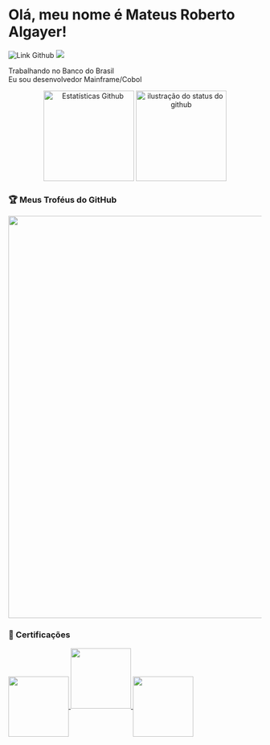 # Olá, meu nome é Mateus Roberto Algayer!

<div>
  <img src="https://img.shields.io/static/v1?label=Overview&message=MateusAlgayer&style=for-the-badge&logo=GitHub" alt="Link Github">
  <a href="https://www.linkedin.com/in/mateus-algayer/" target="_blank"><img src="https://img.shields.io/badge/LinkedIn-0077B5?style=for-the-badge&logo=linkedin&logoColor=white" target="_blank"><a/>
</div>

<p>Trabalhando no Banco do Brasil<br/> Eu sou desenvolvedor Mainframe/Cobol</p>

<div align='center'>
  <img height='180cm' src="https://github-readme-stats.vercel.app/api/top-langs/?username=MateusAlgayer&theme=dark&hide_border=false&include_all_commits=true&count_private=true&layout=compact" alt="Estatísticas Github"
  />
  <img height='180cm' src="https://github-readme-stats.vercel.app/api?username=MateusAlgayer&show_icons=true&theme=dark&cache_seconds=2300" alt="ilustração do status do github">
</div>

### 🏆 Meus Troféus do GitHub

<p align="center">
  <a
    href="https://github.com/ryo-ma/github-profile-trophy"
    title="repositório de troféus"
  >
    <img
      width="800"
      src="https://github-profile-trophy.vercel.app/?username=MateusAlgayer&column=8&theme=darkhub&no-frame=true&no-bg=true"
    />
  </a>
</p>  


### 📃 Certificações

<div>
  <a href="https://api.badgr.io/public/assertions/O9IIrEiLSn-ErwKHY5IzNw">
    <img width="120px" align='center' height="120px" src="https://images.credly.com/images/b1bc1abc-c04c-4b80-b3b8-eb13f521eb60/blob">
  </a>
  <a href="https://api.badgr.io/public/assertions/0fOetZzIQ3OFiyPm_2A8-g">
    <img width="120px" height="120px" src="https://images.credly.com/images/21e16d4d-d2df-46e6-9098-526caab49e63/blob">
  </a>
  <a href="https://api.badgr.io/public/assertions/nYOnm8pZSme20viS4y7YmA">
    <img width="120px" align='center' height="120px" src="https://images.credly.com/images/f121d12c-ea3d-48d2-b043-eaeacdf548ba/blob">
  </a>
</div>
